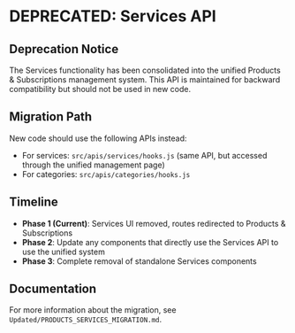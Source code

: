 # DEPRECATED: Services API

## Deprecation Notice

The Services functionality has been consolidated into the unified Products & Subscriptions management system. This API is maintained for backward compatibility but should not be used in new code.

## Migration Path

New code should use the following APIs instead:

- For services: `src/apis/services/hooks.js` (same API, but accessed through the unified management page)
- For categories: `src/apis/categories/hooks.js`

## Timeline

- **Phase 1 (Current)**: Services UI removed, routes redirected to Products & Subscriptions
- **Phase 2**: Update any components that directly use the Services API to use the unified system
- **Phase 3**: Complete removal of standalone Services components

## Documentation

For more information about the migration, see `Updated/PRODUCTS_SERVICES_MIGRATION.md`.
